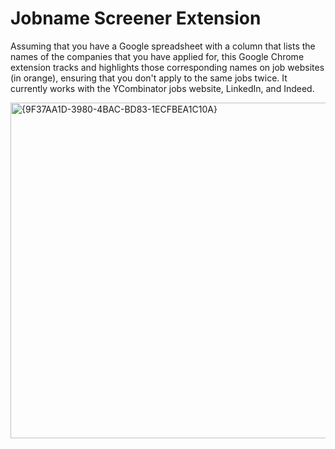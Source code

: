 # Jobname Screener Extension

Assuming that you have a Google spreadsheet with a column that lists the names of the companies that you have applied for, this Google Chrome extension tracks and highlights those corresponding names on job websites (in orange), ensuring that you don't apply to 
the same jobs twice. It currently works with the YCombinator jobs website, LinkedIn, and Indeed. 

<img width="537" alt="{9F37AA1D-3980-4BAC-BD83-1ECFBEA1C10A}" src="https://github.com/user-attachments/assets/6bb8da85-f638-456f-a254-4edabee36435">

